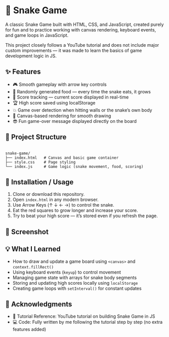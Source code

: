 # 🐍 Snake Game

A classic Snake Game built with HTML, CSS, and JavaScript, created purely for fun and to practice working with canvas rendering, keyboard events, and game loops in JavaScript.

This project closely follows a YouTube tutorial and does not include major custom improvements — it was made to learn the basics of game development logic in JS.

## ✨ Features

- 🎮 Smooth gameplay with arrow key controls  
- 🍎 Randomly generated food — every time the snake eats, it grows  
- 🧮 Score tracking — current score displayed in real-time  
- 🏆 High score saved using localStorage  
- 💥 Game over detection when hitting walls or the snake’s own body  
- 🎨 Canvas-based rendering for smooth drawing  
- 😎 Fun game-over message displayed directly on the board  

## 📂 Project Structure

```

snake-game/
├── index.html   # Canvas and basic game container
├── style.css    # Page styling
└── index.js     # Game logic (snake movement, food, scoring)

```

## 🚀 Installation / Usage

1. Clone or download this repository.  
2. Open `index.html` in any modern browser.  
3. Use Arrow Keys (↑ ↓ ← →) to control the snake.  
4. Eat the red squares to grow longer and increase your score.  
5. Try to beat your high score — it’s stored even if you refresh the page.  

## 📸 Screenshot



## 💡 What I Learned

- How to draw and update a game board using `<canvas>` and `context.fillRect()`  
- Using keyboard events (`keyup`) to control movement  
- Managing game state with arrays for snake body segments  
- Storing and updating high scores locally using `localStorage`  
- Creating game loops with `setInterval()` for constant updates  

## 🙌 Acknowledgments

- 🎥 Tutorial Reference: YouTube tutorial on building Snake Game in JS  
- 💻 Code: Fully written by me following the tutorial step by step (no extra features added)  
